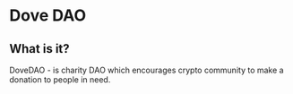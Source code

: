 # Dove DAO

## What is it?
DoveDAO - is charity DAO which encourages crypto community to make a donation to people in need.